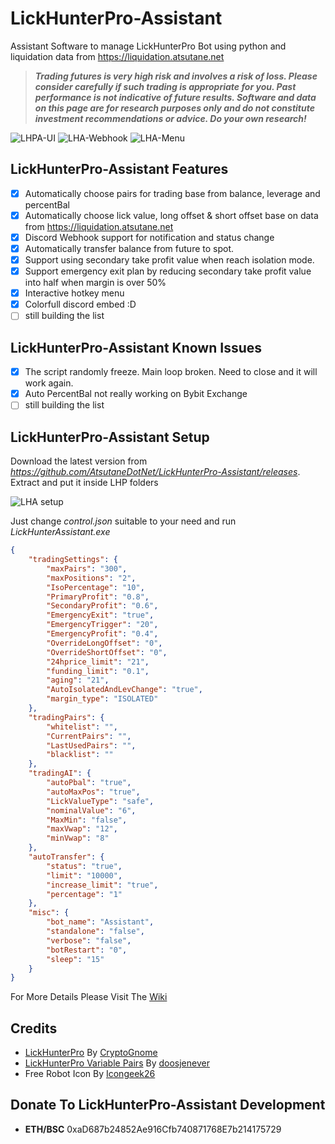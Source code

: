 # LickHunterPro-Assistant
Assistant Software to manage LickHunterPro Bot using python and liquidation data from https://liquidation.atsutane.net

> ***Trading futures is very high risk and involves a risk of loss. Please consider carefully if such trading is appropriate for you. Past performance is not indicative of future results. Software and data on this page are for research purposes only and do not constitute investment recommendations or advice. Do your own research!***

![LHPA-UI](https://user-images.githubusercontent.com/6040550/121283129-33751100-c90d-11eb-8435-93f81acf2bfd.PNG)
![LHA-Webhook](https://user-images.githubusercontent.com/6040550/121284778-f6f6e480-c90f-11eb-965c-1c0d0cab4177.PNG)
![LHA-Menu](https://user-images.githubusercontent.com/6040550/121283197-4f78b280-c90d-11eb-8483-cc99fd1ac573.PNG)

## LickHunterPro-Assistant Features
- [x] Automatically choose pairs for trading base from balance, leverage and percentBal
- [x] Automatically choose lick value, long offset & short offset base on data from https://liquidation.atsutane.net
- [x] Discord Webhook support for notification and status change
- [x] Automatically transfer balance from future to spot.
- [x] Support using secondary take profit value when reach isolation mode.
- [x] Support emergency exit plan by reducing secondary take profit value into half when margin is over 50%
- [x] Interactive hotkey menu
- [x] Colorfull discord embed :D
- [ ] still building the list

## LickHunterPro-Assistant Known Issues
- [x] The script randomly freeze. Main loop broken. Need to close and it will work again.
- [x] Auto PercentBal not really working on Bybit Exchange
- [ ] still building the list

## LickHunterPro-Assistant Setup
Download the latest version from *https://github.com/AtsutaneDotNet/LickHunterPro-Assistant/releases*. Extract and put it inside LHP folders

![LHA setup](https://user-images.githubusercontent.com/6040550/134997297-3d252a2c-0874-4c9b-a9b6-b1d448b11e7f.PNG)

Just change *control.json* suitable to your need and run *LickHunterAssistant.exe*
```json
{
    "tradingSettings": {
        "maxPairs": "300",
        "maxPositions": "2",
        "IsoPercentage": "10",
        "PrimaryProfit": "0.8",
        "SecondaryProfit": "0.6",
        "EmergencyExit": "true",
        "EmergencyTrigger": "20",
        "EmergencyProfit": "0.4",
        "OverrideLongOffset": "0",
        "OverrideShortOffset": "0",
        "24hprice_limit": "21",
        "funding_limit": "0.1",
        "aging": "21",
        "AutoIsolatedAndLevChange": "true",
        "margin_type": "ISOLATED"
    },
    "tradingPairs": {
        "whitelist": "",
        "CurrentPairs": "",
        "LastUsedPairs": "",
        "blacklist": ""
    },
    "tradingAI": {
        "autoPbal": "true",
        "autoMaxPos": "true",
        "LickValueType": "safe",
        "nominalValue": "6",
        "MaxMin": "false",
        "maxVwap": "12",
        "minVwap": "8"
    },
    "autoTransfer": {
        "status": "true",
        "limit": "10000",
        "increase_limit": "true",
        "percentage": "1"
    },
    "misc": {
        "bot_name": "Assistant",
        "standalone": "false",
        "verbose": "false",
        "botRestart": "0",
        "sleep": "15"
    }
}
```
For More Details Please Visit The [Wiki](https://github.com/AtsutaneDotNet/LickHunterPro-Assistant/wiki/LickHunterPro-Assistant-wiki!)

## Credits
- [LickHunterPro](https://github.com/CryptoGnome/LickHunterPRO) By [CryptoGnome](https://github.com/CryptoGnome)
- [LickHunterPro Variable Pairs](https://github.com/doosjenever/Scripts) By [doosjenever](https://github.com/doosjenever)
- Free Robot Icon By [Icongeek26](https://www.flaticon.com/authors/icongeek26)

## Donate To LickHunterPro-Assistant Development
- **ETH/BSC** 0xaD687b24852Ae916Cfb740871768E7b214175729
